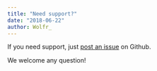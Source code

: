 ```yaml
---
title: "Need support?"
date: "2018-06-22"
author: Wolfr_
---
```


If you need support, just [post an issue](https://github.com/usebedrock/bedrock/issues) on Github.

We welcome any question!
